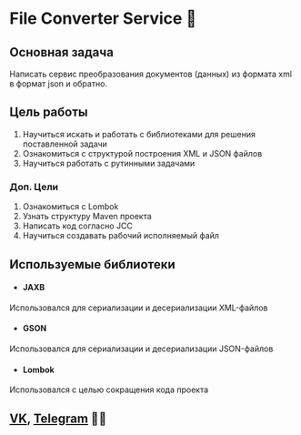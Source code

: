 # File Converter Service 🏫


## Основная задача

Написать сервис преобразования документов (данных) из формата xml в формат json и обратно.

## Цель работы

1. Научиться искать и работать с библиотеками для решения поставленной задачи
2. Ознакомиться с структурой построения XML и JSON файлов
3. Научиться работать с рутинными задачами

### Доп. Цели

1. Ознакомиться с Lombok
2. Узнать структуру Maven проекта
3. Написать код согласно JCC
4. Научиться создавать рабочий исполняемый файл


## Используемые библиотеки

- #### JAXB

Использовался для сериализации и десериализации XML-файлов

- #### GSON

Использовался для сериализации и десериализации JSON-файлов

- #### Lombok

Использовался с целью сокращения кода проекта

## [VK](https://vk.com/rubyrubyrubyrubyrubyruby), [Telegram](https://t.me/rubyrubyrubyrubyrubyrubyruby) 👨‍💻
